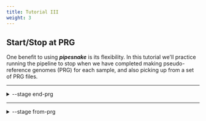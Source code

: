 ```yaml
---
title: Tutorial III
weight: 3
---
```



## Start/Stop at PRG

One benefit to using ***pipesnake*** is its flexibility. In this tutorial we'll practice running the pipeline to stop when we have completed making pseudo-reference genomes (PRG) for each sample, and also picking up from a set of PRG files. 

___

<details>
<summary>--stage end-prg</summary>

## --stage end-prg

Imagine we're collecting data for a project, but we don't yet have data for all the samples we hope to sequence. We can run ***pipesnake*** to generate fasta files of assembled data per sample, but stop short of the labor intensive steps of alignment and gene tree estimation. 

We can tell ***pipesnake*** to stop once we have generated the PRG files for each sample using the `--stage` flag and specifying `--stage end-prg`.

```
run ausarg/pipesnake -profile singularity --input data/ToyData_SampleInfo.csv --blat_db data/ToyData_SqCL_25Targets.fasta --stage end-prg --outdir ToyData_end-prg
```

Importantly your PRG files will be in the `make/` directory!

</details>

___

<details>
<summary>--stage from-prg</summary>

## --stage from-prg

Now imagine we've collected all our data, and want to include some from a previous project. We can run ***pipesnake*** on already assembled molecular data in the form of PRG files. This skips the slow steps of reassembling our data, but will carry us through alignment, gene tree estimation, and provide us a species tree. 

One important thing here is that our `--input` sample sheet is no longer valid. We need to create one that tells us the paths to the assembled fasta files. It needs to look like this:

| sample_id  | prg_file  |
| ---------  | -----  | 
| Sample1 | <PATH>/Sample1.fasta |
| Sample2 | <PATH>/Sample2.fasta |
| Sample3 | <PATH>/Sample3.fasta |
| Sample4 | <PATH>/Sample4.fasta | 

Luckily we have a premade version of this in `data/ToyData_SampleInfo_PRG.csv`. So let's just run the whole thing.

```
nextflow run ausarg/pipesnake -profile singularity --input data/ToyData_SampleInfo_PRG.csv --blat_db data/ToyData_SqCL_25Targets.fasta --stage from-prg --outdir ToyData_from-pr
```

<details>
<summary>need to generate an --input?</summary>

However, if you need to generate one of these for a lot of files, there's a script available in `bin/generate_sample_info.py`. Note, to run properly your samples will need to have `PRG_` prefixed to their file names (e.g. PRG_Delma.fasta). 

```
./bin/generate_sample_info.py PRG_SampleInfo.csv from-prg --prg_dir <path_to_prgs>
```

As in other instances, this will output alignments (`mafft/`), gene trees (`raxml/`), and the species tree (`aster/`)

</details>

</details>
